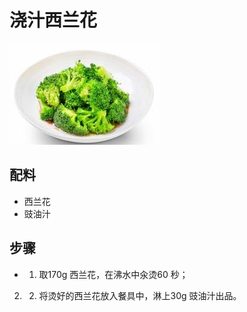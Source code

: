 # 浇汁西兰花

![浇汁西兰花](../images/浇汁西兰花.jpg)

## 配料

- 西兰花
- 豉油汁

## 步骤

- 1. 取170g 西兰花，在沸水中汆烫60 秒；

2. 2. 将烫好的西兰花放入餐具中，淋上30g 豉油汁出品。
